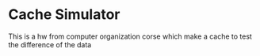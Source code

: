 # Cache Simulator

This is a hw from computer organization corse which make a cache to test the difference of the data
